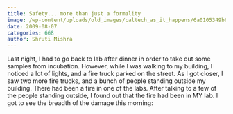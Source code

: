 ```yaml
---
title: Safety... more than just a formality
image: /wp-content/uploads/old_images/caltech_as_it_happens/6a0105349b8251970b0120a4d05b68970b.jpg
date: 2009-08-07
categories: 668
author: Shruti Mishra
---
```



Last night, I had to go back to lab after dinner in order to take out some samples from incubation. However, while I was walking to my building, I noticed a lot of lights, and a fire truck parked on the street. As I got closer, I saw two more fire trucks, and a bunch of people standing outside my building. There had been a fire in one of the labs. After talking to a few of the people standing outside, I found out that the fire had been in MY lab. I got to see the breadth of the damage this morning:
